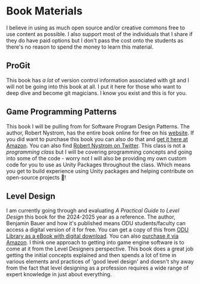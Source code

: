 # Book Materials

I believe in using as much open source and/or creative commons free to use content as possible. I also support most of the individuals that I share if they do have paid options but I don't pass the cost onto the students as there's no reason to spend the money to learn this material.

## ProGit

This book has *a lot* of version control information associated with git and I will not be going into this book at all. I put it here for those who want to deep dive and become git magicians. I know you exist and this is for you.

## Game Programming Patterns

This book I will be pulling from for Software Program Design Patterns. The author, Robert Nystrom, has the entire book online for free on his [website](http://gameprogrammingpatterns.com/). If you did want to purchase this book you can also do that and [get it here at Amazon](https://www.amazon.com/dp/0990582906). You can also find [Robert Nystrom on Twitter](https://mobile.twitter.com/munificentbob). This class is not a *programming class* but I will be covering programming concepts and going into some of the code - worry not I will also be providing my own custom code for you to use as Unity Packages throughout the class. Which means you get to build experience using Unity packages and helping contribute on open-source projects :rocket:!

## Level Design

I am currently going through and evaluating *A Practical Guide to Level Design* this book for the 2024-2025 year as a reference. The author, Benjamin Bauer and how it's published means ODU students/faculty can access a digital version of it for free. You can get a copy of this from [ODU Library as a eBook with digital download](https://odu-primo.hosted.exlibrisgroup.com/primo-explore/fulldisplay?docid=01ODU_ALMA51429190880003186&context=L&vid=01ODU_NUI&lang=en_US&search_scope=Books&adaptor=Local%20Search%20Engine&tab=books&query=any,contains,A%20Practical%20Guide%20to%20Level%20Design:%20From%20Theory%20to%20Practice%20%20Diplomacy%20and%20Production%20&mode=basic). You can also [purchase it via Amazon](https://www.amazon.com/Practical-Guide-Level-Design-Production-ebook/dp/B0BRYN19G9). I think one approach to getting into game engine software is to come at it from the Level Designers perspective. This book does a great job getting the initial concepts explained and then spends a lot of time in various elements and practices of 'good level design' and doesn't shy away from the fact that level designing as a profession requires a wide range of expert knowledge in just about everything.
